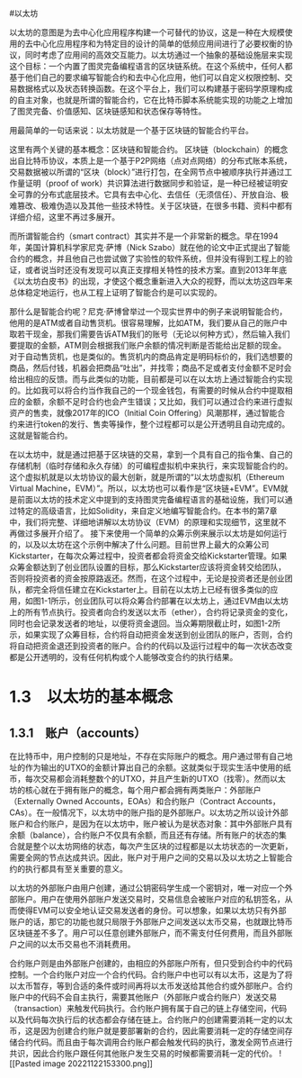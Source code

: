 #以太坊

以太坊的意图是为去中心化应用程序构建一个可替代的协议，这是一种在大规模使用的去中心化应用程序和为特定目的设计的简单的低频应用间进行了必要权衡的协议，同时考虑了应用间的高效交互能力。以太坊通过一个抽象的基础设施层来实现这个目标：一个内置了图灵完备编程语言的区块链系统。在这个系统中，任何人都基于他们自己的要求编写智能合约和去中心化应用，他们可以自定义权限控制、交易数据格式以及状态转换函数。在这个平台上，我们可以构建基于密码学原理构成的自主对象，也就是所谓的智能合约，它在比特币脚本系统能实现的功能之上增加了图灵完备、价值感知、区块链感知和状态保存等特性。

用最简单的一句话来说：以太坊就是一个基于区块链的智能合约平台。

这里有两个关键的基本概念：区块链和智能合约。
区块链（blockchain）的概念出自比特币协议，本质上是一个基于P2P网络（点对点网络）的分布式账本系统，交易数据被以所谓的“区块（block）”进行打包，在全网节点中被顺序执行并通过工作量证明（proof of work）共识算法进行数据同步和验证，是一种已经被证明安全可靠的分布式底层技术。它具有去中心化、去信任（无须信任）、开放自治、极难篡改、极难伪造以及其他一些技术特性。关于区块链，在很多书籍、资料中都有详细介绍，这里不再过多展开。

而所谓智能合约（smart contract）其实并不是一个非常新的概念。早在1994年，美国计算机科学家尼克·萨博（Nick Szabo）就在他的论文中正式提出了智能合约的概念，并且他自己也尝试做了实验性的软件系统，但并没有得到工程上的验证，或者说当时还没有发现可以真正支撑相关特性的技术方案。直到2013年年底《以太坊白皮书》的出现，才使这个概念重新进入大众的视野，而以太坊这四年来总体稳定地运行，也从工程上证明了智能合约是可以实现的。

那什么是智能合约呢？尼克·萨博曾举过一个现实世界中的例子来说明智能合约，他用的是ATM或者自动售货机。很容易理解，比如ATM，我们要从自己的账户中取若干现金，那我们需要告诉ATM我们的账号（无论以何种方式），然后输入我们要提取的金额，ATM则会根据我们账户余额的情况判断是否能给出足额的现金。对于自动售货机，也是类似的。售货机内的商品肯定是明码标价的，我们选想要的商品，然后付钱，机器会把商品“吐出”，并找零；商品不足或者支付金额不足时会给出相应的反馈。而与此类似的功能，目前都是可以在以太坊上通过智能合约实现的。比如我可以将合约当作我自己的一个现金钱包，有需要的时候从合约中提取相应的金额，余额不足时合约也会产生错误；又比如，我们可以通过合约来进行虚拟资产的售卖，就像2017年的ICO（Initial Coin Offering）风潮那样，通过智能合约来进行token的发行、售卖等操作，整个过程都可以是公开透明且自动完成的。这就是智能合约。

在以太坊中，就是通过把基于区块链的交易，拿到一个具有自己的指令集、自己的存储机制（临时存储和永久存储）的可编程虚拟机中来执行，来实现智能合约的。这个虚拟机就是以太坊协议的最大创新，就是所谓的“以太坊虚拟机（Ethereum Virtual Machine，EVM）”。所以，以太坊也可以看作是“区块链+EVM”。EVM就是前面以太坊的技术定义中提到的支持图灵完备编程语言的基础设施，我们可以通过特定的高级语言，比如Solidity，来自定义地编写智能合约。在本书的第7章中，我们将完整、详细地讲解以太坊协议（EVM）的原理和实现细节，这里就不再做过多展开介绍了。
接下来使用一个简单的众筹示例来展示以太坊是如何运行的，以及以太坊在这个示例中解决了什么问题。目前世界上最大的众筹公司Kickstarter，在每次众筹过程中，投资者都会将资金交给Kickstarter管理。如果众筹金额达到了创业团队设置的目标，那么Kickstarter应该将资金转交给团队，否则将投资者的资金按原路返还。然而，在这个过程中，无论是投资者还是创业团队，都完全将信任建立在Kickstarter上。目前在以太坊上已经有很多类似的应用，如图1-1所示，创业团队可以将众筹合约部署在以太坊上，通过EVM由以太坊上的所有节点执行。投资者向合约发送以太币（ether），合约将记录资金的变化，同时也会记录发送者的地址，以便将资金退回。当众筹期限截止时，如图1-2所示，如果实现了众筹目标，合约将自动把资金发送到创业团队的账户，否则，合约将自动把资金退还到投资者的账户。合约的代码以及运行过程中的每一次状态改变都是公开透明的，没有任何机构或个人能够改变合约的执行结果。

# 1.3　以太坊的基本概念
## 1.3.1　账户（accounts）
在比特币中，用户控制的只是地址，不存在实际账户的概念。用户通过带有自己地址的作为输出的UTXO的金额计算出自己的余额。这就类似于现实生活中使用的纸币，每次交易都会消耗整数个的UTXO，并且产生新的UTXO（找零）。然而以太坊的核心就在于拥有账户的概念，每个用户都会拥有两类账户：外部账户（Externally Owned Accounts，EOAs）和合约账户（Contract Accounts，CAs）。在一般情况下，以太坊中的账户指的是外部账户。以太坊之所以设计外部账户和合约账户，是因为在以太坊中，账户被认为是状态对象：其中外部账户具有余额（balance），合约账户不仅具有余额，而且还有存储。所有账户的状态的集合就是整个以太坊网络的状态，每次产生区块的过程都是以太坊状态的一次更新，需要全网的节点达成共识。因此，账户对于用户之间的交易以及以太坊之上智能合约的执行都具有至关重要的意义。

以太坊的外部账户由用户创建，通过公钥密码学生成一个密钥对，唯一对应一个外部账户。用户在使用外部账户发送交易时，交易信息会被账户对应的私钥签名，从而使得EVM可以安全地认证交易发送者的身份。可以想象，如果以太坊只有外部账户的话，那它的功能也就只局限于外部账户之间发送以太币交易，也就跟比特币区块链差不多了。用户可以任意创建外部账户，而不需支付任何费用，而且外部账户之间的以太币交易也不消耗费用。

合约账户则是由外部账户创建的，由相应的外部账户所有，但只受到合约中的代码控制。一个合约账户对应一个合约代码。合约账户中也可以有以太币，这是为了将以太币暂存，等到合适的条件或时间再将以太币发送给其他合约或外部账户。合约账户中的代码不会自主执行，需要其他账户（外部账户或合约账户）发送交易（transaction）来触发代码执行。合约账户拥有属于自己的链上存储空间，代码以及代码每次执行后的状态都会存储在链上。合约账户的创建需要消耗一定的以太币，这是因为创建合约账户就是要部署新的合约，因此需要消耗一定的存储空间存储合约代码。而且由于每次调用合约账户都会触发代码的执行，激发全网节点进行共识，因此合约账户跟任何其他账户发生交易的时候都需要消耗一定的代价。
![[Pasted image 20221122153300.png]]






















